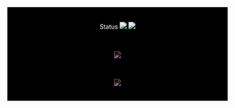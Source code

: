 <div align="center" style="background-color: black; padding: 20px; color: white;">

Status
<a href="https://github.com/vn7n24fzkq/github-profile-summary-cards"> <img src="http://github-profile-summary-cards.vercel.app/api/cards/productive-time?username=Hugoritimo&theme=2077&utcOffset=-3" /> <img src="http://github-profile-summary-cards.vercel.app/api/cards/profile-details?username=Hugoritimo&theme=2077" /> </a>

<br /><br />
<a href="https://skillicons.dev"> <img src="https://skillicons.dev/icons?i=git,vscode,javascript,typescript,react,next,tailwind,vue,nest,docker,github,linux,postgres&theme=dark&color=ffffff" style="filter: invert(1);" /> </a>

<br /><br />
<img src="https://github-profile-trophy.vercel.app/?username=Hugoritimo&theme=onestar&row=1&column=6&margin-w=15&margin-h=15" style="filter: invert(1);" /> </div>
